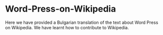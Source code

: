 # Word-Press-on-Wikipedia

Here we have provided a Bulgarian translation of the text about Word Press on Wikipedia. 
We have learnt how to contribute to Wikipedia. 
